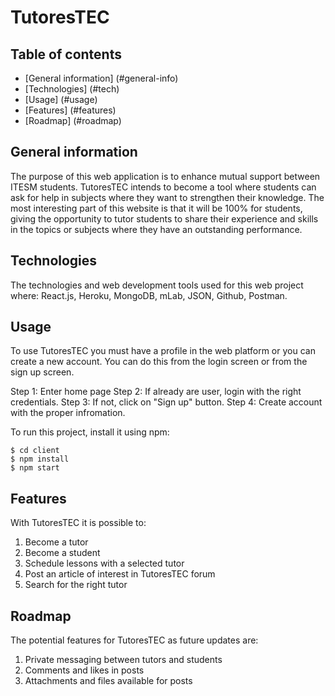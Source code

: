 # TutoresTEC

## Table of contents
* [General information] (#general-info)
* [Technologies] (#tech)
* [Usage] (#usage)
* [Features] (#features)
* [Roadmap] (#roadmap)

## General information
The purpose of this web application is to enhance mutual support between ITESM students. TutoresTEC intends to become a tool where students can ask for help in subjects where they want to strengthen their knowledge. The most interesting part of this website is that it will be 100% for students, giving the opportunity to tutor students to share their experience and skills in the topics or subjects where they have an outstanding performance.

## Technologies
The technologies and web development tools used for this web project where: React.js, Heroku, MongoDB, mLab, JSON, Github, Postman.


## Usage

To use TutoresTEC you must have a profile in the web platform or you can create a new account. You can do this from the login screen or from the sign up screen.

Step 1: Enter home page
Step 2: If already are user, login with the right credentials.
Step 3: If not, click on "Sign up" button.
Step 4: Create account with the proper infromation.

To run this project, install it using npm:
```
$ cd client
$ npm install
$ npm start
```

## Features
With TutoresTEC it is possible to:
1. Become a tutor
2. Become a student
3. Schedule lessons with a selected tutor
4. Post an article of interest in TutoresTEC forum
5. Search for the right tutor

## Roadmap
The potential features for TutoresTEC as future updates are:
1. Private messaging between tutors and students
2. Comments and likes in posts
3. Attachments and files available for posts
